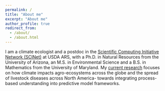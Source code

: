 ```yaml
---
permalink: /
title: "About me"
excerpt: "About me"
author_profile: true
redirect_from: 
  - /about/
  - /about.html
---
```


I am a climate ecologist and a postdoc in the [Scientific Computing Initiative Network (SCINet)](https://scinet.usda.gov/) at USDA ARS, with a Ph.D. in Natural Resources from the University of Arizona, an M.S. in Environmental Science and a B.S. in Mathematics from the University of Maryland. My [current research](https://scinet.usda.gov/stories/2021/04/15/Hudson.html) focuses on how climate impacts agro-ecosystems across the globe and the spread of livestock diseases across North America- towards integrating process-based understanding into predictive model frameworks.
